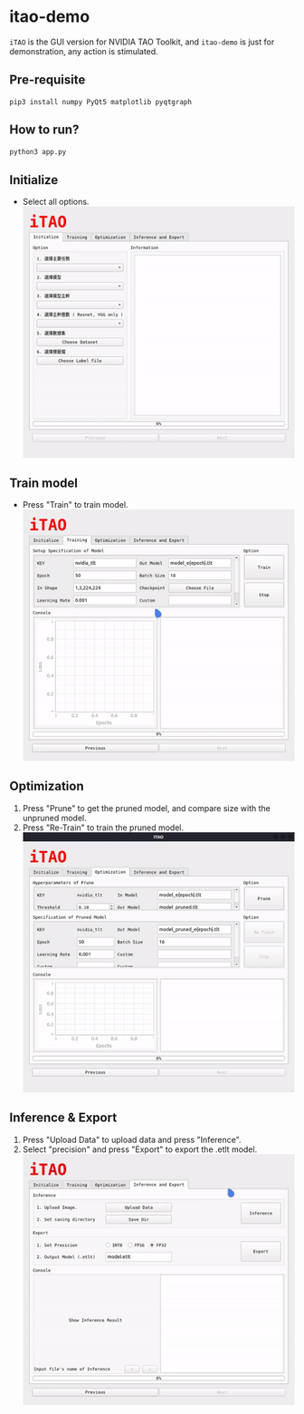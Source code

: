 # itao-demo
`iTAO` is the GUI version for NVIDIA TAO Toolkit, and `itao-demo` is just for demonstration, any action is stimulated. 

## Pre-requisite
```
pip3 install numpy PyQt5 matplotlib pyqtgraph
```

## How to run?
```bash
python3 app.py
```

## Initialize
* Select all options.
![itao_init](./figures/itao_init.gif)

## Train model
* Press "Train" to train model.
![itao_train](./figures/itao_train.gif)

## Optimization
1. Press "Prune" to get the pruned model, and compare size with the unpruned model.
2. Press "Re-Train" to train the pruned model.
![itao_opt](./figures/itao_opt.gif)

## Inference & Export
1. Press "Upload Data" to upload data and press "Inference".
2. Select "precision" and press "Export" to export the .etlt model.
![itao_infer](./figures/itao_infer.gif)
